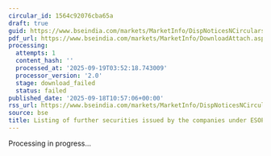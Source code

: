 ```yaml
---
circular_id: 1564c92076cba65a
draft: true
guid: https://www.bseindia.com/markets/MarketInfo/DispNoticesNCirculars.aspx?Noticeid={867891E0-F839-4490-AF5A-BB07D976F143}&noticeno=20250918-19&dt=09/18/2025&icount=19&totcount=63&flag=0
pdf_url: https://www.bseindia.com/markets/MarketInfo/DownloadAttach.aspx?id=20250918-19&attachedId=
processing:
  attempts: 1
  content_hash: ''
  processed_at: '2025-09-19T03:52:18.743009'
  processor_version: '2.0'
  stage: download_failed
  status: failed
published_date: '2025-09-18T10:57:06+00:00'
rss_url: https://www.bseindia.com/markets/MarketInfo/DispNoticesNCirculars.aspx?Noticeid={867891E0-F839-4490-AF5A-BB07D976F143}&noticeno=20250918-19&dt=09/18/2025&icount=19&totcount=63&flag=0
source: bse
title: Listing of further securities issued by the companies under ESOP/ESOS
---
```


Processing in progress...